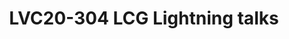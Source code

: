---
categories:
- lvc20
description: A set of short, quick talks about the myriad set of things LCG Team has
  been upto.
image: /assets/images/featured-images/lvc20/LVC20-304.png
session_id: LVC20-304
session_room: '[Track 2] Linux/Android'
session_slot:
  end_time: 2020-09-24 16:50
  start_time: 2020-09-24 16:15
session_speakers:
- speaker_bio: Yongqin Liu is a software engineer on the Linaro Consumer Group, and
    mainly works on LCR builds maintenance, SELinux, and optimizations on ARM processors
    for Android platform.
  speaker_company: Linaro
  speaker_image: ''
  speaker_name: YONGQIN LIU
  speaker_position: Android Software engineer
  speaker_role: attendee, speaker
- speaker_bio: Sumit leads a motivated team of kernel engineers who work on everything
    kernel - and sometimes non-kernel too - within LCG.
  speaker_company: Linaro Limited
  speaker_image: http://avatars.sched.co/1/b8/1747164/avatar.jpg.320x320px.jpg?84a
  speaker_name: Sumit Semwal
  speaker_position: LCG Kernel Team Lead
  speaker_role: attendee, speaker
- speaker_bio: AOSP devboard and Kernel developer
  speaker_company: Linaro
  speaker_image: http://avatars.sched.co/3/30/517344/avatar.jpg.320x320px.jpg?0f6
  speaker_name: John Stultz
  speaker_position: AOSP Devboard/Kernel Developer
  speaker_role: attendee, speaker
session_track: Android
tag: session
tags: Android
title: LVC20-304 LCG Lightning talks
---